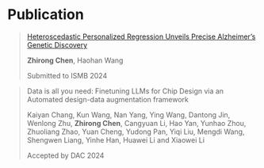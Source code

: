 # Publication

> [Heteroscedastic Personalized Regression Unveils Precise Alzheimer’s Genetic Discovery](https://rong-hash.github.io/hetpr)
>
> **Zhirong Chen**, Haohan Wang
>
> Submitted to ISMB 2024


> Data is all you need: Finetuning LLMs for Chip Design via an Automated design-data augmentation framework
>
> Kaiyan Chang, Kun Wang, Nan Yang, Ying Wang, Dantong Jin, Wenlong Zhu, **Zhirong Chen**, Cangyuan Li, Hao Yan, Yunhao Zhou, Zhuoliang Zhao, Yuan Cheng, Yudong Pan, Yiqi Liu, Mengdi Wang, Shengwen Liang, Yinhe Han, Huawei Li and Xiaowei Li
>
> Accepted by DAC 2024